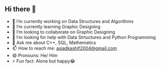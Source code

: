 ## Hi there 👋



- 🔭 I’m currently working on Data Structures and Algorithms
- 🌱 I’m currently learning Graphic Designing
- 👯 I’m looking to collaborate on Graphic Designing
- 🤔 I’m looking for help with Data Strtuctures and Python Programming 
- 💬 Ask me about C++, SQL, Mathematics
- 📫 How to reach me: asjadkashif2004@gmail.com
- 😄 Pronouns: He/ Him
- ⚡ Fun fact: Alone but happy😂

